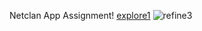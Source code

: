 Netclan App Assignment!
[explore1](https://github.com/shashank3103-dev/NetClan/assets/58992351/78b04267-2439-4f6b-ac77-4f20e746550d)
![refine3](https://github.com/shashank3103-dev/NetClan/assets/58992351/59de731f-432a-4cc5-9dea-0905e6f01340)
